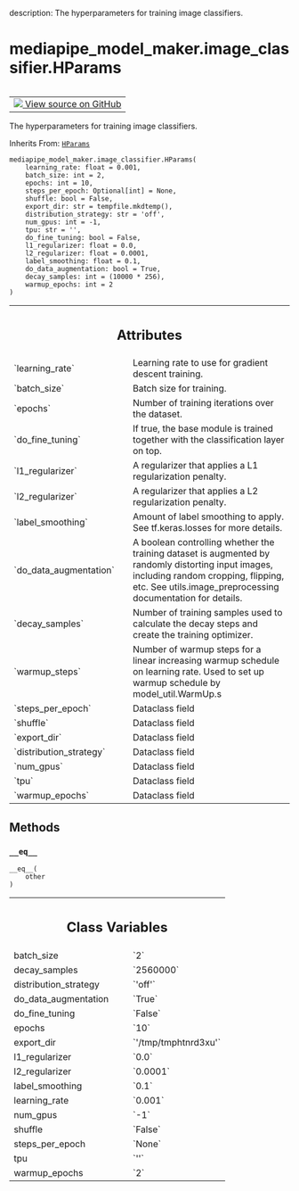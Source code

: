 description: The hyperparameters for training image classifiers.

<div itemscope itemtype="http://developers.google.com/ReferenceObject">
<meta itemprop="name" content="mediapipe_model_maker.image_classifier.HParams" />
<meta itemprop="path" content="Stable" />
<meta itemprop="property" content="__eq__"/>
<meta itemprop="property" content="__init__"/>
<meta itemprop="property" content="batch_size"/>
<meta itemprop="property" content="decay_samples"/>
<meta itemprop="property" content="distribution_strategy"/>
<meta itemprop="property" content="do_data_augmentation"/>
<meta itemprop="property" content="do_fine_tuning"/>
<meta itemprop="property" content="epochs"/>
<meta itemprop="property" content="export_dir"/>
<meta itemprop="property" content="l1_regularizer"/>
<meta itemprop="property" content="l2_regularizer"/>
<meta itemprop="property" content="label_smoothing"/>
<meta itemprop="property" content="learning_rate"/>
<meta itemprop="property" content="num_gpus"/>
<meta itemprop="property" content="shuffle"/>
<meta itemprop="property" content="steps_per_epoch"/>
<meta itemprop="property" content="tpu"/>
<meta itemprop="property" content="warmup_epochs"/>
</div>

# mediapipe_model_maker.image_classifier.HParams

<!-- Insert buttons and diff -->

<table class="tfo-notebook-buttons tfo-api nocontent" align="left">
<td>
  <a target="_blank" href="https://github.com/google/mediapipe/tree/master/mediapipe/model_maker/python/vision/image_classifier/hyperparameters.py#L21-L55">
    <img src="https://www.tensorflow.org/images/GitHub-Mark-32px.png" />
    View source on GitHub
  </a>
</td>
</table>



The hyperparameters for training image classifiers.

Inherits From: [`HParams`](../../mediapipe_model_maker/text_classifier/HParams.md)

<pre class="devsite-click-to-copy prettyprint lang-py tfo-signature-link">
<code>mediapipe_model_maker.image_classifier.HParams(
    learning_rate: float = 0.001,
    batch_size: int = 2,
    epochs: int = 10,
    steps_per_epoch: Optional[int] = None,
    shuffle: bool = False,
    export_dir: str = tempfile.mkdtemp(),
    distribution_strategy: str = &#x27;off&#x27;,
    num_gpus: int = -1,
    tpu: str = &#x27;&#x27;,
    do_fine_tuning: bool = False,
    l1_regularizer: float = 0.0,
    l2_regularizer: float = 0.0001,
    label_smoothing: float = 0.1,
    do_data_augmentation: bool = True,
    decay_samples: int = (10000 * 256),
    warmup_epochs: int = 2
)
</code></pre>



<!-- Placeholder for "Used in" -->




<!-- Tabular view -->
 <table class="responsive fixed orange">
<colgroup><col width="214px"><col></colgroup>
<tr><th colspan="2"><h2 class="add-link">Attributes</h2></th></tr>

<tr>
<td>
`learning_rate`<a id="learning_rate"></a>
</td>
<td>
Learning rate to use for gradient descent training.
</td>
</tr><tr>
<td>
`batch_size`<a id="batch_size"></a>
</td>
<td>
Batch size for training.
</td>
</tr><tr>
<td>
`epochs`<a id="epochs"></a>
</td>
<td>
Number of training iterations over the dataset.
</td>
</tr><tr>
<td>
`do_fine_tuning`<a id="do_fine_tuning"></a>
</td>
<td>
If true, the base module is trained together with the
classification layer on top.
</td>
</tr><tr>
<td>
`l1_regularizer`<a id="l1_regularizer"></a>
</td>
<td>
A regularizer that applies a L1 regularization penalty.
</td>
</tr><tr>
<td>
`l2_regularizer`<a id="l2_regularizer"></a>
</td>
<td>
A regularizer that applies a L2 regularization penalty.
</td>
</tr><tr>
<td>
`label_smoothing`<a id="label_smoothing"></a>
</td>
<td>
Amount of label smoothing to apply. See tf.keras.losses for
more details.
</td>
</tr><tr>
<td>
`do_data_augmentation`<a id="do_data_augmentation"></a>
</td>
<td>
A boolean controlling whether the training dataset is
augmented by randomly distorting input images, including random cropping,
flipping, etc. See utils.image_preprocessing documentation for details.
</td>
</tr><tr>
<td>
`decay_samples`<a id="decay_samples"></a>
</td>
<td>
Number of training samples used to calculate the decay steps
and create the training optimizer.
</td>
</tr><tr>
<td>
`warmup_steps`<a id="warmup_steps"></a>
</td>
<td>
Number of warmup steps for a linear increasing warmup schedule
on learning rate. Used to set up warmup schedule by model_util.WarmUp.s
</td>
</tr><tr>
<td>
`steps_per_epoch`<a id="steps_per_epoch"></a>
</td>
<td>
Dataclass field
</td>
</tr><tr>
<td>
`shuffle`<a id="shuffle"></a>
</td>
<td>
Dataclass field
</td>
</tr><tr>
<td>
`export_dir`<a id="export_dir"></a>
</td>
<td>
Dataclass field
</td>
</tr><tr>
<td>
`distribution_strategy`<a id="distribution_strategy"></a>
</td>
<td>
Dataclass field
</td>
</tr><tr>
<td>
`num_gpus`<a id="num_gpus"></a>
</td>
<td>
Dataclass field
</td>
</tr><tr>
<td>
`tpu`<a id="tpu"></a>
</td>
<td>
Dataclass field
</td>
</tr><tr>
<td>
`warmup_epochs`<a id="warmup_epochs"></a>
</td>
<td>
Dataclass field
</td>
</tr>
</table>



## Methods

<h3 id="__eq__"><code>__eq__</code></h3>

<pre class="devsite-click-to-copy prettyprint lang-py tfo-signature-link">
<code>__eq__(
    other
)
</code></pre>








<!-- Tabular view -->
 <table class="responsive fixed orange">
<colgroup><col width="214px"><col></colgroup>
<tr><th colspan="2"><h2 class="add-link">Class Variables</h2></th></tr>

<tr>
<td>
batch_size<a id="batch_size"></a>
</td>
<td>
`2`
</td>
</tr><tr>
<td>
decay_samples<a id="decay_samples"></a>
</td>
<td>
`2560000`
</td>
</tr><tr>
<td>
distribution_strategy<a id="distribution_strategy"></a>
</td>
<td>
`'off'`
</td>
</tr><tr>
<td>
do_data_augmentation<a id="do_data_augmentation"></a>
</td>
<td>
`True`
</td>
</tr><tr>
<td>
do_fine_tuning<a id="do_fine_tuning"></a>
</td>
<td>
`False`
</td>
</tr><tr>
<td>
epochs<a id="epochs"></a>
</td>
<td>
`10`
</td>
</tr><tr>
<td>
export_dir<a id="export_dir"></a>
</td>
<td>
`'/tmp/tmphtnrd3xu'`
</td>
</tr><tr>
<td>
l1_regularizer<a id="l1_regularizer"></a>
</td>
<td>
`0.0`
</td>
</tr><tr>
<td>
l2_regularizer<a id="l2_regularizer"></a>
</td>
<td>
`0.0001`
</td>
</tr><tr>
<td>
label_smoothing<a id="label_smoothing"></a>
</td>
<td>
`0.1`
</td>
</tr><tr>
<td>
learning_rate<a id="learning_rate"></a>
</td>
<td>
`0.001`
</td>
</tr><tr>
<td>
num_gpus<a id="num_gpus"></a>
</td>
<td>
`-1`
</td>
</tr><tr>
<td>
shuffle<a id="shuffle"></a>
</td>
<td>
`False`
</td>
</tr><tr>
<td>
steps_per_epoch<a id="steps_per_epoch"></a>
</td>
<td>
`None`
</td>
</tr><tr>
<td>
tpu<a id="tpu"></a>
</td>
<td>
`''`
</td>
</tr><tr>
<td>
warmup_epochs<a id="warmup_epochs"></a>
</td>
<td>
`2`
</td>
</tr>
</table>

